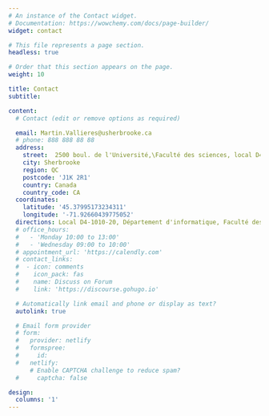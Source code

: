 ```yaml
---
# An instance of the Contact widget.
# Documentation: https://wowchemy.com/docs/page-builder/
widget: contact

# This file represents a page section.
headless: true

# Order that this section appears on the page.
weight: 10

title: Contact
subtitle:

content:
  # Contact (edit or remove options as required)

  email: Martin.Vallieres@usherbrooke.ca
  # phone: 888 888 88 88
  address:
    street:  2500 boul. de l'Université,\Faculté des sciences, local D4-2005,
    city: Sherbrooke
    region: QC
    postcode: 'J1K 2R1'
    country: Canada
    country_code: CA
  coordinates:
    latitude: '45.37995173234311'
    longitude: '-71.92660439775052'
  directions: Local D4-1010-20, Département d'informatique, Faculté des sciences, Université de Sherbrooke
  # office_hours:
  #   - 'Monday 10:00 to 13:00'
  #   - 'Wednesday 09:00 to 10:00'
  # appointment_url: 'https://calendly.com'
  # contact_links:
  #  - icon: comments
  #    icon_pack: fas
  #    name: Discuss on Forum
  #    link: 'https://discourse.gohugo.io'

  # Automatically link email and phone or display as text?
  autolink: true

  # Email form provider
  # form:
  #   provider: netlify
  #   formspree:
  #     id:
  #   netlify:
      # Enable CAPTCHA challenge to reduce spam?
  #     captcha: false

design:
  columns: '1'
---
```


